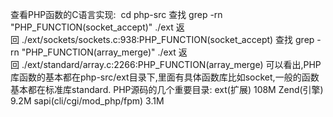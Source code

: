 查看PHP函数的C语言实现:
 cd php-src 查找 grep -rn "PHP_FUNCTION(socket_accept)" ./ext 返回 ./ext/sockets/sockets.c:938:PHP_FUNCTION(socket_accept) 查找 grep -rn "PHP_FUNCTION(array_merge)" ./ext 返回 ./ext/standard/array.c:2266:PHP_FUNCTION(array_merge) 可以看出,PHP库函数的基本都在php-src/ext目录下,里面有具体函数库比如socket,一般的函数基本都在标准库standard.
PHP源码的几个重要目录: ext(扩展) 108M Zend(引擎) 9.2M sapi(cli/cgi/mod_php/fpm) 3.1M

